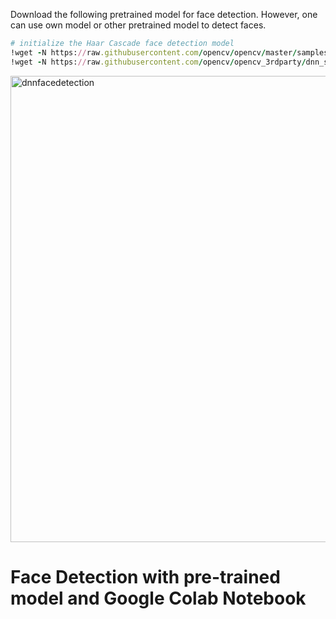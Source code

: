  Download the following pretrained model for face detection. However, one can use own model or other pretrained model to detect faces.
 
 ```ruby
# initialize the Haar Cascade face detection model
!wget -N https://raw.githubusercontent.com/opencv/opencv/master/samples/dnn/face_detector/deploy.prototxt
!wget -N https://raw.githubusercontent.com/opencv/opencv_3rdparty/dnn_samples_face_detector_20170830/res10_300x300_ssd_iter_140000.caffemodel
 ```
 
 
 <img width="746" alt="dnnfacedetection" src="https://user-images.githubusercontent.com/18000553/124064216-f60a2c00-da51-11eb-82de-a65b74679eb5.png">
 
# Face Detection with pre-trained model and Google Colab Notebook
